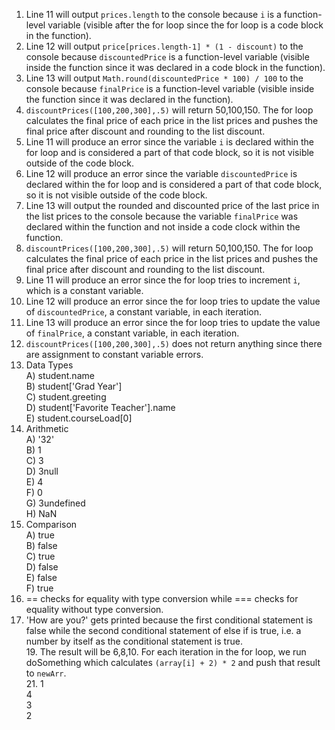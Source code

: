 1. Line 11 will output `prices.length` to the console because `i` is a function-level variable (visible after the for loop since the for loop is a code block in the function).
2. Line 12 will output `price[prices.length-1] * (1 - discount)` to the console because `discountedPrice` is a function-level variable (visible inside the function since it was declared in a code block in the function).
3. Line 13 will output `Math.round(discountedPrice * 100) / 100` to the console because `finalPrice` is a function-level variable (visible inside the function since it was declared in the function).
4. `discountPrices([100,200,300],.5)` will return 50,100,150. The for loop calculates the final price of each price in the list prices and pushes the final price after discount and rounding to the list discount.
5. Line 11 will produce an error since the variable `i` is declared within the for loop and is considered a part of that code block, so it is not visible outside of the code block.
6. Line 12 will produce an error since the variable `discountedPrice` is declared within the for loop and is considered a part of that code block, so it is not visible outside of the code block.
7. Line 13 will output the rounded and discounted price of the last price in the list prices to the console because the variable `finalPrice` was declared within the function and not inside a code clock within the function.
8. `discountPrices([100,200,300],.5)` will return 50,100,150. The for loop calculates the final price of each price in the list prices and pushes the final price after discount and rounding to the list discount.
9. Line 11 will produce an error since the for loop tries to increment `i`, which is a constant variable.
10. Line 12 will produce an error since the for loop tries to update the value of `discountedPrice`, a constant variable, in each iteration.
11. Line 13 will produce an error since the for loop tries to update the value of `finalPrice`, a constant variable, in each iteration. 
12. `discountPrices([100,200,300],.5)` does not return anything since there are assignment to constant variable errors.
13. Data Types\
    A) student.name\
    B) student['Grad Year']\
    C) student.greeting\
    D) student['Favorite Teacher'].name\
    E) student.courseLoad[0]
14. Arithmetic\
    A) '32'\
    B) 1\
    C) 3\
    D) 3null\
    E) 4\
    F) 0\
    G) 3undefined\
    H) NaN
15. Comparison\
    A) true\
    B) false\
    C) true\
    D) false\
    E) false\
    F) true
16. == checks for equality with type conversion while === checks for equality without type conversion.
17. 'How are you?' gets printed because the first conditional statement is false while the second conditional statement of else if is true, i.e. a number by itself as the conditional statement is true.\
19\. The result will be 6,8,10. For each iteration in the for loop, we run doSomething which calculates `(array[i] + 2) * 2` and push that result to `newArr`. \
21\. 1\
    4\
    3\
    2

